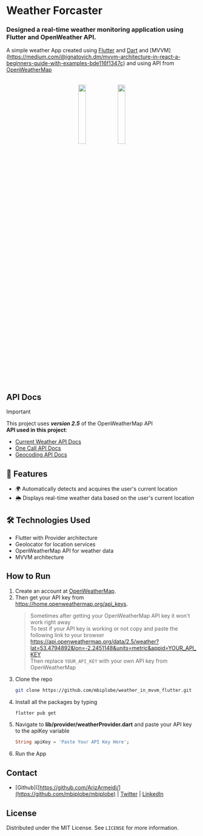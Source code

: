 # Weather Forcaster
### Designed a real-time weather monitoring application using Flutter and OpenWeather API.

A simple weather App created using [Flutter](https://flutter.dev/) and [Dart](https://dart.dev/) and [MVVM] (https://medium.com/@ignatovich.dm/mvvm-architecture-in-react-a-beginners-guide-with-examples-bde116f1347c) and using API from [OpenWeatherMap](https://openweathermap.org/)</br></br>

<p align="center">
<img src="https://github.com/mbiplobe/weather_in_mvvm_flutter/assets/images/screen1.png" width="20%"></img>
<img src="https://github.com/mbiplobe/weather_in_mvvm_flutter/assets/images/screen2.png" width="20%"></img>
</p>

## API Docs   
> [!IMPORTANT] 
> This project uses **_version 2.5_** of the OpenWeatherMap API</br>
> **API used in this project**:</br>
> - [Current Weather API Docs](https://openweathermap.org/current#one)</br>
> - [One Call API Docs](https://openweathermap.org/api/one-call-api#data)</br>
> - [Geocoding API Docs](https://openweathermap.org/api/geocoding-api)</br>


## 🚀 Features
- 🌍 Automatically detects and acquires the user's current location  
- 🌦️ Displays real-time weather data based on the user's current location  

## 🛠️ Technologies Used
- Flutter with Provider architecture
- Geolocator for location services
- OpenWeatherMap API for weather data
- MVVM architecture

## How to Run
1. Create an account at [OpenWeatherMap](https://openweathermap.org/).
2. Then get your API key from https://home.openweathermap.org/api_keys.
   >Sometimes after getting your OpenWeatherMap API key it won't work right away </br>
   >To test if your API key is working or not copy and paste the following link to your browser</br>
   >https://api.openweathermap.org/data/2.5/weather?lat=53.4794892&lon=-2.2451148&units=metric&appid=YOUR_API_KEY</br>
   >Then replace `YOUR_API_KEY` with your own API key from OpenWeatherMap
3. Clone the repo
   ```sh
   git clone https://github.com/mbiplobe/weather_in_mvvm_flutter.git
   ```
4. Install all the packages by typing
   ```sh
   flutter pub get
   ```
5. Navigate to **lib/provider/weatherProvider.dart** and paste your API key to the apiKey variable
   ```dart
   String apiKey = 'Paste Your API Key Here';
   ```
6. Run the App

## Contact
- [Github]([https://github.com/ArizArmeidi/](https://github.com/mbiplobe/mbiplobe) | [Twitter](https://x.com/mbiplobe) | [LinkedIn](https://www.linkedin.com/in/mbiplobe/)

## License
Distributed under the MIT License. See `LICENSE` for more information.

